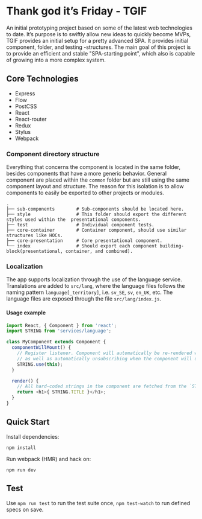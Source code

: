 # Thank god it’s Friday - TGIF
An initial prototyping project based on some of the latest web technologies to date. It’s purpose is to swiftly allow new ideas to quickly become MVPs, TGIF provides an initial setup for a pretty advanced SPA. It provides initial component, folder, and testing -structures. The main goal of this project is to provide an efficient and stable "SPA-starting point”, which also is capable of growing into a more complex system.


## Core Technologies
- Express
- Flow
- PostCSS
- React
- React-router
- Redux
- Stylus
- Webpack

### Component directory structure
Everything that concerns the component is located in the same folder, besides components that have a more generic behavior. General component are placed within the `common` folder but are still using the same component layout and structure. The reason for this isolation is to allow components to easily be exported to other projects or modules.

```
.
├── sub-components        # Sub-components should be located here.
├── style                 # This folder should export the different styles used within the  presentational components.
├── test                  # Individual component tests.
├── core-container        # Container component, should use similar structures like HOCs.
├── core-presentation     # Core presentational component.
└── index                 # Should export each component building-block(presentational, container, and combined).
```

### Localization
The app supports localization through the use of the language service. Translations are added to `src/lang`, where the language files follows the naming pattern `language[_territory]`, i.e. `sv_SE`, `sv`, `en_UK`, etc.
The language files are exposed through the file `src/lang/index.js`.

#### Usage example
```js
import React, { Component } from 'react';
import STRING from 'services/language';

class MyComponent extends Component {
  componentWillMount() {
    // Register listener. Component will automatically be re-rendered when language changes,
    // as well as automatically unsubscribing when the component will unmount.
    STRING.use(this);
  }

  render() {
    // All hard-coded strings in the component are fetched from the `STRING` object
    return <h1>{ STRING.TITLE }</h1>;
  }
}
```

## Quick Start

Install dependencies:

```
npm install
```

Run webpack (HMR) and hack on:

```
npm run dev
```

## Test
Use `npm run test` to run the test suite once, `npm test-watch` to run defined specs on save.
